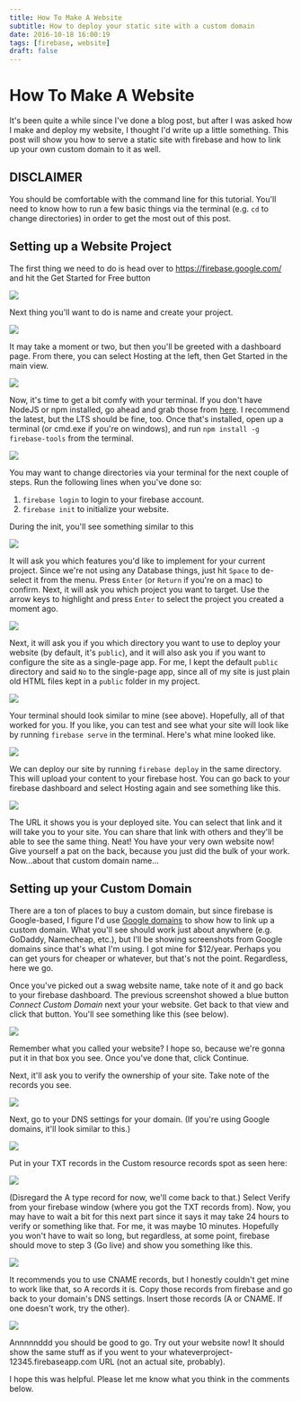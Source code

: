 ```yaml
---
title: How To Make A Website
subtitle: How to deploy your static site with a custom domain
date: 2016-10-18 16:00:19
tags: [firebase, website]
draft: false
---
```


# How To Make A Website

It's been quite a while since I've done a blog post, but after I was asked how I make and deploy my website, I thought I'd write up a little something. This post will show you how to serve a static site with firebase and how to link up your own custom domain to it as well.

## DISCLAIMER
You should be comfortable with the command line for this tutorial. You'll need to know how to run a few basic things via the terminal (e.g. `cd` to change directories) in order to get the most out of this post.

## Setting up a Website Project

The first thing we need to do is head over to https://firebase.google.com/ and hit the Get Started for Free button

![](/img/HowToMakeAWebsite/img001.png)

Next thing you'll want to do is name and create your project.

![](/img/HowToMakeAWebsite/img002.png)

It may take a moment or two, but then you'll be greeted with a dashboard page. From there, you can select Hosting at the left, then Get Started in the main view.

![](/img/HowToMakeAWebsite/img003.png)

Now, it's time to get a bit comfy with your terminal. If you don't have NodeJS or npm installed, go ahead and grab those from [here](https://nodejs.org/en/). I recommend the latest, but the LTS should be fine, too. Once that's installed, open up a terminal (or cmd.exe if you're on windows), and run `npm install -g firebase-tools` from the terminal.

![](/img/HowToMakeAWebsite/img004.png)

You may want to change directories via your terminal for the next couple of steps. Run the following lines when you've done so:

1. `firebase login` to login to your firebase account.
2. `firebase init` to initialize your website.

During the init, you'll see something similar to this

![](/img/HowToMakeAWebsite/img006.png)

It will ask you which features you'd like to implement for your current project. Since we're not using any Database things, just hit `Space` to de-select it from the menu. Press `Enter` (or `Return` if you're on a mac) to confirm. Next, it will ask you which project you want to target. Use the arrow keys to highlight and press `Enter` to select the project you created a moment ago.

![](/img/HowToMakeAWebsite/img007.png)

Next, it will ask you if you which directory you want to use to deploy your website (by default, it's `public`), and it will also ask you if you want to configure the site as a single-page app. For me, I kept the default `public` directory and said `No` to the single-page app, since all of my site is just plain old HTML files kept in a `public` folder in my project.

![](/img/HowToMakeAWebsite/img008.png)

Your terminal should look similar to mine (see above). Hopefully, all of that worked for you. If you like, you can test and see what your site will look like by running `firebase serve` in the terminal. Here's what mine looked like.

![](/img/HowToMakeAWebsite/img009.png)

We can deploy our site by running `firebase deploy` in the same directory. This will upload your content to your firebase host. You can go back to your firebase dashboard and select Hosting again and see something like this.

![](/img/HowToMakeAWebsite/img010.png)

The URL it shows you is your deployed site. You can select that link and it will take you to your site. You can share that link with others and they'll be able to see the same thing. Neat! You have your very own website now! Give yourself a pat on the back, because you just did the bulk of your work. Now...about that custom domain name...

## Setting up your Custom Domain

There are a ton of places to buy a custom domain, but since firebase is Google-based, I figure I'd use [Google domains](https://domains.google/) to show how to link up a custom domain. What you'll see should work just about anywhere (e.g. GoDaddy, Namecheap, etc.), but I'll be showing screenshots from Google domains since that's what I'm using. I got mine for $12/year. Perhaps you can get yours for cheaper or whatever, but that's not the point. Regardless, here we go.

Once you've picked out a swag website name, take note of it and go back to your firebase dashboard. The previous screenshot showed a blue button _Connect Custom Domain_ next your your website. Get back to that view and click that button. You'll see something like this (see below).

![](/img/HowToMakeAWebsite/img011.png)

Remember what you called your website? I hope so, because we're gonna put it in that box you see. Once you've done that, click Continue.

Next, it'll ask you to verify the ownership of your site. Take note of the records you see.

![](/img/HowToMakeAWebsite/img012.png)

Next, go to your DNS settings for your domain. (If you're using Google domains, it'll look similar to this.)

![](/img/HowToMakeAWebsite/img014.png)

Put in your TXT records in the Custom resource records spot as seen here:

![](/img/HowToMakeAWebsite/img015.png)

(Disregard the A type record for now, we'll come back to that.) Select Verify from your firebase window (where you got the TXT records from). Now, you may have to wait a bit for this next part since it says it may take 24 hours to verify or something like that. For me, it was maybe 10 minutes. Hopefully you won't have to wait so long, but regardless, at some point, firebase should move to step 3 (Go live) and show you something like this.

![](/img/HowToMakeAWebsite/img013.png)

It recommends you to use CNAME records, but I honestly couldn't get mine to work like that, so A records it is. Copy those records from firebase and go back to your domain's DNS settings. Insert those records (A or CNAME. If one doesn't work, try the other).

![](/img/HowToMakeAWebsite/img015.png)

Annnnnddd you should be good to go. Try out your website now! It should show the same stuff as if you went to your whateverproject-12345.firebaseapp.com URL (not an actual site, probably).

I hope this was helpful. Please let me know what you think in the comments below.
